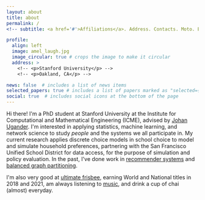 ```yaml
---
layout: about
title: about
permalink: /
<!-- subtitle: <a href='#'>Affiliations</a>. Address. Contacts. Moto. Etc. -->

profile:
  align: left
  image: amel_laugh.jpg
  image_circular: true # crops the image to make it circular
  address: >
    <!-- <p>Stanford University</p> -->
    <!-- <p>Oakland, CA</p> -->

news: false  # includes a list of news items
selected_papers: true # includes a list of papers marked as "selected={true}"
social: true  # includes social icons at the bottom of the page
---
```


Hi there! I'm a PhD student at Stanford University at the Institute for
Computational and Mathematical Engineering (ICME), advised by [Johan
Ugander](https://stanford.edu/~jugander/). I'm interested in applying
statistics, machine learning, and network science to study *people* and the
systems we all participate in. My current research applies discrete choice
models in school choice to model and simulate household preferences, partnering
with the San Francisco Unified School District for data access, for the purpose
of simulation and policy evaluation. In the past, I've done work in
[recommender systems](https://cs229.stanford.edu/proj2018/report/22.pdf) and
[balanced graph partitioning](https://dl.acm.org/doi/abs/10.1145/3394486.3403239).

<!-- I got my bachelors and masters from Penn State University in Engineering Science and Mechanics in 2016-17. I was advised by Francesco Costanzo and wrote my thesis on computational methods for bio-fluid mechanics. It received our departmental Dr. Fenlon Award for Outstanding Undergraduate thesis. -->

I'm also very good at [ultimate frisbee](http://furyultimate.com/), earning
World and National titles in 2018 and 2021, am always listening to
[music](https://open.spotify.com/user/1228415059), and drink a cup of chai
(almost) everyday.
